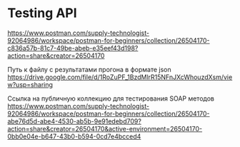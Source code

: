 # Testing API


https://www.postman.com/supply-technologist-92064986/workspace/postman-for-beginners/collection/26504170-c836a57b-81c7-49be-abeb-e35eef43d198?action=share&creator=26504170


Путь к файлу с результатами прогона в формате json  https://drive.google.com/file/d/1RoZuPF_1BzdMlrR15NFnJXcWhouzdXsm/view?usp=sharing


Ссылка на публичную коллекцию для тестирования SOAP методов
https://www.postman.com/supply-technologist-92064986/workspace/postman-for-beginners/collection/26504170-abe76d5d-abe4-4530-ab5b-9e91edebd709?action=share&creator=26504170&active-environment=26504170-0bb0e04e-b647-43b0-b594-0cd7e4bcced4

